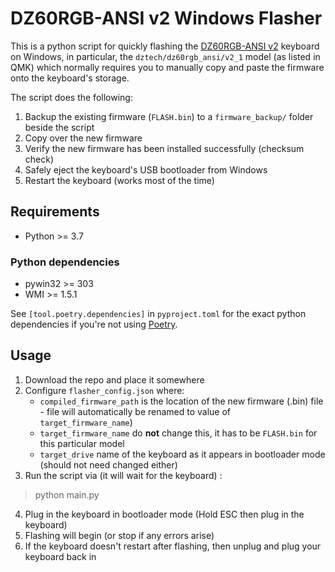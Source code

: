 # DZ60RGB-ANSI v2 Windows  Flasher
This is a python script for quickly flashing the [DZ60RGB-ANSI v2](https://kbdfans.com/products/dz60rgb-ansi-mechanical-keyboard-pcb) keyboard on Windows, in particular, the 
`dztech/dz60rgb_ansi/v2_1` model (as listed in QMK) which normally requires you to manually copy and paste the firmware onto the keyboard's storage.

The script does the following:
1. Backup the existing firmware (`FLASH.bin`) to a `firmware_backup/` folder beside the script
2. Copy over the new firmware
3. Verify the new firmware has been installed successfully (checksum check)
4. Safely eject the keyboard's USB bootloader from Windows
5. Restart the keyboard (works most of the time)

## Requirements

* Python >= 3.7

### Python dependencies
* pywin32 >= 303
* WMI >= 1.5.1

See `[tool.poetry.dependencies]` in `pyproject.toml` for the exact python dependencies if you're not using [Poetry](https://python-poetry.org/).

## Usage
1. Download the repo and place it somewhere
2. Configure `flasher_config.json` where:
   * `compiled_firmware_path` is the location of the new firmware (.bin) file - file will automatically be renamed to value of `target_firmware_name`)
   * `target_firmware_name` do **not** change this, it has to be  `FLASH.bin` for this particular model
   * `target_drive` name of the  keyboard as it appears in bootloader mode (should not need changed either)
3. Run the script via (it will wait for the keyboard) :
> python main.py

4. Plug in the keyboard in bootloader mode (Hold ESC then plug in the keyboard)
5. Flashing will begin (or stop if any errors arise)
6. If the keyboard doesn't restart after flashing, then unplug and plug your keyboard back in